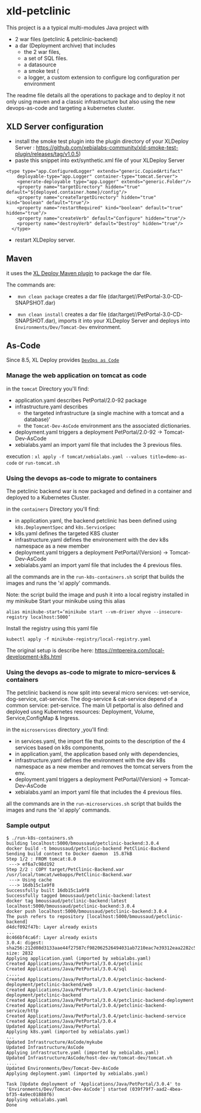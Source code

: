 # xld-petclinic
This project is a a typical multi-modules Java project with 
* 2 war files (petclinic & petclinic-backend) 
* a dar (Deployment archive) that includes 
    * the 2 war files,
    * a set of SQL files.
    * a datasource
    * a smoke test  (
    * a logger, a custom extension to configure log configuration per environment 
    
    

The readme file details all the operations to package and to deploy it not only using maven and a classic infrastructure but also using the new devops-as-code and targeting a kubernetes cluster.
    
## XLD Server configuration
* install the smoke test plugin into the plugin directory of your XLDeploy Server : https://github.com/xebialabs-community/xld-smoke-test-plugin/releases/tag/v1.0.5)
* paste this snippet into ext/synthetic.xml file of your XLDeploy Server

```
<type type="app.ConfiguredLogger" extends="generic.CopiedArtifact"
    deployable-type="app.Logger" container-type="tomcat.Server">
    <generate-deployable type="app.Logger" extends="generic.Folder"/>
    <property name="targetDirectory" hidden="true" default="${deployed.container.home}/config"/>
    <property name="createTargetDirectory" hidden="true" kind="boolean" default="true"/>
    <property name="restartRequired" kind="boolean" default="true" hidden="true"/>
    <property name="createVerb" default="Configure" hidden="true"/>
    <property name="destroyVerb" default="Destroy" hidden="true"/>
  </type>
```
* restart XLDeploy server.

## Maven 
it uses the [XL Deploy Maven plugin](https://docs.xebialabs.com/xldeploy-maven-plugin/6.0.x/) to package the dar file.

The commands are:

* ` mvn clean package` creates a dar file (dar/target//PetPortal-3.0-CD-SNAPSHOT.dar)

* ` mvn clean install` creates a dar file (dar/target//PetPortal-3.0-CD-SNAPSHOT.dar), imports it into your XLDeploy Server and deploys into `Environments/Dev/Tomcat-Dev` environment.


## As-Code

Since 8.5, XL Deploy provides  [`DevOps as Code`](https://docs.xebialabs.com/xl-platform/concept/devops-as-code-overview.html)

### Manage the web application on tomcat as code

in the `tomcat` Directory you'll find:

* application.yaml describes PetPortal/2.0-92 package
* infrastructure.yaml describes 
    * the targeted infrastructure (a single machine with a tomcat and a database)' 
    * the `Tomcat-Dev-AsCode` environment ans the associated dictionaries.
* deployment.yaml triggers a deployment  PetPortal/2.0-92 -> Tomcat-Dev-AsCode
* xebialabs.yaml an import yaml file that includes the 3 previous files.
 
execution : `xl apply -f tomcat/xebialabs.yaml --values title=demo-as-code`  or `run-tomcat.sh`

### Using the devops as-code to migrate to containers

The petclinic backend war is now packaged and defined in a container and deployed to a Kubernetes Cluster.
 
in the `containers`  Directory you'll find:
* in application.yaml, the backend petclinic has been defined using `k8s.DeploymentSpec` and `k8s.ServiceSpec`
* k8s.yaml defines the targeted K8S cluster
* infrastructure.yaml defines the environement with the dev k8s namespace as a new member 
* deployment.yaml triggers a deployment  PetPortal/(Version) -> Tomcat-Dev-AsCode
* xebialabs.yaml an import yaml file that includes the 4 previous files.

all the commands are in the `run-k8s-containers.sh`  script that builds the images and runs the 'xl apply' commands.

Note: the script build the image and push it into a local registry installed in my minikube
Start your minikube using this alias
```
alias minikube-start=‘minikube start --vm-driver xhyve --insecure-registry localhost:5000’
``` 
Install the registry using this yaml file
```
kubectl apply -f minikube-registry/local-registry.yaml
```
The original setup is describe here: https://mtpereira.com/local-development-k8s.html




### Using the devops as-code to migrate to micro-services & containers

The petclinic backend is now split into several micro services: vet-service, dog-service, cat-service.
The dog-service & cat-service depend of a common service: pet-service.
The main UI petportal is also defined and deployed usng Kubernetes resources: Deployment, Volume, Service,ConfigMap & Ingress.
 
 
in the `microservices`  directory ,you'll find:
* in services.yaml, the import file that points to the description of the 4 services based on k8s components,
* in application.yaml, the application based only with dependencies,
* infrastructure.yaml defines the environment with the dev k8s namespace as a new member and removes the tomcat servers from the env.
* deployment.yaml triggers a deployment  PetPortal/(Version) -> Tomcat-Dev-AsCode
* xebialabs.yaml an import yaml file that includes the 4 previous files.

all the commands are in the `run-microservices.sh` script that builds the images and runs the 'xl apply' commands.


### Sample output

```
$ ./run-k8s-containers.sh 
building localhost:5000/bmoussaud/petclinic-backend:3.0.4
docker build -t bmoussaud/petclinic-backend PetClinic-Backend
Sending build context to Docker daemon  15.87kB
Step 1/2 : FROM tomcat:8.0
 ---> ef6a7c98d192
Step 2/2 : COPY target/PetClinic-Backend.war  /usr/local/tomcat/webapps/PetClinic-Backend.war
 ---> Using cache
 ---> 16db15c1a9f8
Successfully built 16db15c1a9f8
Successfully tagged bmoussaud/petclinic-backend:latest
docker tag bmoussaud/petclinic-backend:latest localhost:5000/bmoussaud/petclinic-backend:3.0.4
docker push localhost:5000/bmoussaud/petclinic-backend:3.0.4
The push refers to repository [localhost:5000/bmoussaud/petclinic-backend]
d4dcf092f47b: Layer already exists
...
8c466bf4ca6f: Layer already exists
3.0.4: digest: sha256:212d08d3133aae44f27587cf982062526494031ab7210eac7e39312eaa2282c5 size: 2832
Applying application.yaml (imported by xebialabs.yaml)
Created Applications/Java/PetPortal/3.0.4/petclinic
Created Applications/Java/PetPortal/3.0.4/sql
.....
Created Applications/Java/PetPortal/3.0.4/petclinic-backend-deployment/petclinic-backend/web
Created Applications/Java/PetPortal/3.0.4/petclinic-backend-deployment/petclinic-backend
Created Applications/Java/PetPortal/3.0.4/petclinic-backend-deployment
Created Applications/Java/PetPortal/3.0.4/petclinic-backend-service/http
Created Applications/Java/PetPortal/3.0.4/petclinic-backend-service
Created Applications/Java/PetPortal/3.0.4
Updated Applications/Java/PetPortal
Applying k8s.yaml (imported by xebialabs.yaml)
...
Updated Infrastructure/AsCode/mykube
Updated Infrastructure/AsCode
Applying infrastructure.yaml (imported by xebialabs.yaml)
Updated Infrastructure/AsCode/host-dev-vm/tomcat-dev/tomcat.vh
....
Updated Environments/Dev/Tomcat-Dev-AsCode
Applying deployment.yaml (imported by xebialabs.yaml)

Task [Update deployment of 'Applications/Java/PetPortal/3.0.4' to 'Environments/Dev/Tomcat-Dev-AsCode'] started (039f79f7-aad2-4bea-bf35-4a9ec01888f6)
Applying xebialabs.yaml
Done
```